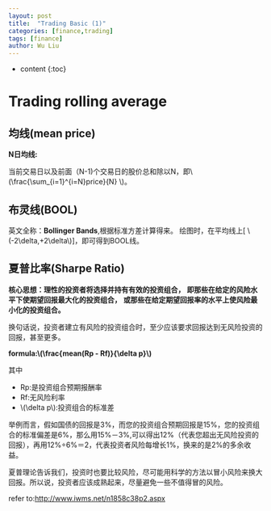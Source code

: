 ```yaml
---
layout: post
title:  "Trading Basic (1)"
categories: [finance,trading]
tags: [finance]
author: Wu Liu
---
```


* content
{:toc}





# Trading rolling average

## 均线(mean price)
**N日均线:**

当前交易日以及前面（N-1)个交易日的股价总和除以N，即\\(\\frac{\\sum_{i=1}^{i=N}price}{N} \\)。

## 布灵线(BOOL)
英文全称：**Bollinger Bands**,根据标准方差计算得来。
绘图时，在平均线上[ \\(-2\\delta,+2\\delta\\)]，即可得到BOOL线。

## 夏普比率(Sharpe Ratio)
**核心思想：理性的投资者将选择并持有有效的投资组合，**
**即那些在给定的风险水平下使期望回报最大化的投资组合，**
**或那些在给定期望回报率的水平上使风险最小化的投资组合。**

换句话说，投资者建立有风险的投资组合时，至少应该要求回报达到无风险投资的回报，甚至更多。

**formula:\\(\\frac{mean(Rp - Rf)}{\\delta p}\\)**

其中
- Rp:是投资组合预期报酬率<br/>
- Rf:无风险利率
- \\(\\delta p\\):投资组合的标准差

举例而言，假如国债的回报是3%，而您的投资组合预期回报是15%，您的投资组合的标准偏差是6%，那么用15%－3%,可以得出12%（代表您超出无风险投资的回报），再用12%÷6%＝2，代表投资者风险每增长1%，换来的是2%的多余收益。

夏普理论告诉我们，投资时也要比较风险，尽可能用科学的方法以冒小风险来换大回报。所以说，投资者应该成熟起来，尽量避免一些不值得冒的风险。

refer to:<http://www.iwms.net/n1858c38p2.aspx>


